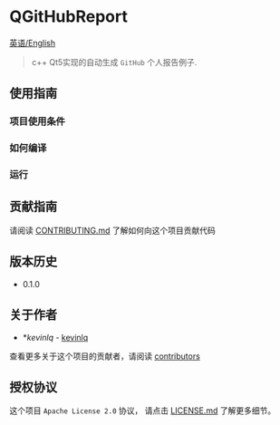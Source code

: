 # QGitHubReport

[英语/English](README.md)

> c++ Qt5实现的自动生成 `GitHub` 个人报告例子.

## 使用指南

### 项目使用条件


### 如何编译

### 运行

## 贡献指南

请阅读 [CONTRIBUTING.md](#) 了解如何向这个项目贡献代码

## 版本历史

- 0.1.0

## 关于作者

* **kevinlq*  - [kevinlq](http://kevinlq.com/)

查看更多关于这个项目的贡献者，请阅读 [contributors](#)

## 授权协议


这个项目 `Apache License 2.0` 协议， 请点击 [LICENSE.md](LICENSE.md) 了解更多细节。